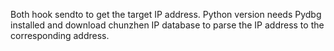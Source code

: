 Both hook sendto to get the target IP address. Python version needs Pydbg installed and download chunzhen IP database to parse the IP address to the corresponding address.